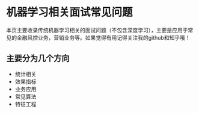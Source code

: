 # 机器学习相关面试常见问题

本页主要收录传统机器学习相关的面试问题（不包含深度学习），主要是应用于常见的金融风控业务，营销业务等。如果觉得有用记得关注我的github和知乎哦！

## 主要分为几个方向

- 统计相关
- 效果指标
- 业务应用
- 常见算法
- 特征工程